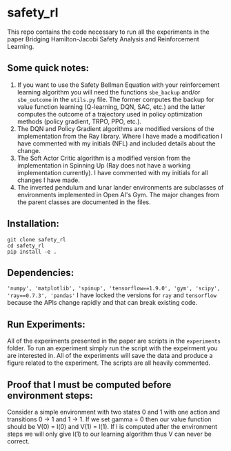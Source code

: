 # safety_rl

This repo contains the code necessary to run all the experiments in the paper Bridging Hamilton-Jacobi Safety Analysis
and Reinforcement Learning.

## Some quick notes:

1. If you want to use the Safety Bellman Equation with your reinforcement learning algorithm you will need the functions `sbe_backup` and/or `sbe_outcome` in the `utils.py` file. The former computes the backup for value function learning (Q-learning, DQN, SAC, etc.) and the latter computes the outcome of a trajectory used in policy optimization methods (policy gradient, TRPO, PPO, etc.).
2. The DQN and Policy Gradient algorithms are modified versions of the implementation from the Ray library. Where I have made a modification I have commented with my initials (NFL) and included details about the change.
3. The Soft Actor Critic algorithm is a modified version from the implementation in Spinning Up (Ray does not have a working implementation currently). I have commented with my initials for all changes I have made.
4. The inverted pendulum and lunar lander environments are subclasses of environments implemented in Open AI's Gym. The major changes from the parent classes are documented in the files.

## Installation:

```
git clone safety_rl
cd safety_rl
pip install -e .
```
 
## Dependencies:

`'numpy', 'matplotlib', 'spinup', 'tensorflow==1.9.0', 'gym', 'scipy', 'ray==0.7.3', 'pandas'`
I have locked the versions for `ray` and `tensorflow` because the APIs change rapidly and that can break existing code.
 
## Run Experiments:

All of the experiments presented in the paper are scripts in the `experiments` folder. To run an experiment simply run the script with the expeirment you are interested in. All of the experiments will save the data and produce a figure related to the experiment. The scripts are all heavily commented.  

## Proof that l must be computed before environment steps:

Consider a simple environment with two states 0 and 1 with one action and transitions 0 -> 1 and 1 -> 1. If we set gamma = 0 then our value function should be V(0) = l(0) and V(1) = l(1). If l is computed after the environment steps we will only give l(1) to our learning algorithm thus V can never be correct.